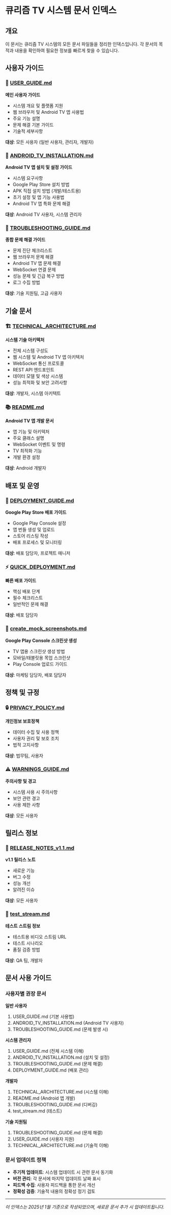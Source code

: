# 큐리즘 TV 시스템 문서 인덱스

## 개요
이 문서는 큐리즘 TV 시스템의 모든 문서 파일들을 정리한 인덱스입니다. 각 문서의 목적과 내용을 확인하여 필요한 정보를 빠르게 찾을 수 있습니다.

## 사용자 가이드

### 📖 [USER_GUIDE.md](./USER_GUIDE.md)
**메인 사용자 가이드**
- 시스템 개요 및 플랫폼 지원
- 웹 브라우저 및 Android TV 앱 사용법
- 주요 기능 설명
- 문제 해결 기본 가이드
- 기술적 세부사항

**대상**: 모든 사용자 (일반 사용자, 관리자, 개발자)

### 📱 [ANDROID_TV_INSTALLATION.md](./ANDROID_TV_INSTALLATION.md)
**Android TV 앱 설치 및 설정 가이드**
- 시스템 요구사항
- Google Play Store 설치 방법
- APK 직접 설치 방법 (개발/테스트용)
- 초기 설정 및 앱 기능 사용법
- Android TV 앱 특화 문제 해결

**대상**: Android TV 사용자, 시스템 관리자

### 🔧 [TROUBLESHOOTING_GUIDE.md](./TROUBLESHOOTING_GUIDE.md)
**종합 문제 해결 가이드**
- 문제 진단 체크리스트
- 웹 브라우저 문제 해결
- Android TV 앱 문제 해결
- WebSocket 연결 문제
- 성능 문제 및 긴급 복구 방법
- 로그 수집 방법

**대상**: 기술 지원팀, 고급 사용자

## 기술 문서

### 🏗️ [TECHNICAL_ARCHITECTURE.md](./TECHNICAL_ARCHITECTURE.md)
**시스템 기술 아키텍처**
- 전체 시스템 구성도
- 웹 시스템 및 Android TV 앱 아키텍처
- WebSocket 통신 프로토콜
- REST API 엔드포인트
- 데이터 모델 및 색상 시스템
- 성능 최적화 및 보안 고려사항

**대상**: 개발자, 시스템 아키텍트

### 📚 [README.md](./README.md)
**Android TV 앱 개발 문서**
- 앱 기능 및 아키텍처
- 주요 클래스 설명
- WebSocket 이벤트 및 명령
- TV 최적화 기능
- 개발 환경 설정

**대상**: Android 개발자

## 배포 및 운영

### 🚀 [DEPLOYMENT_GUIDE.md](./DEPLOYMENT_GUIDE.md)
**Google Play Store 배포 가이드**
- Google Play Console 설정
- 앱 번들 생성 및 업로드
- 스토어 리스팅 작성
- 배포 프로세스 및 모니터링

**대상**: 배포 담당자, 프로젝트 매니저

### ⚡ [QUICK_DEPLOYMENT.md](./QUICK_DEPLOYMENT.md)
**빠른 배포 가이드**
- 핵심 배포 단계
- 필수 체크리스트
- 일반적인 문제 해결

**대상**: 배포 담당자

### 📸 [create_mock_screenshots.md](./create_mock_screenshots.md)
**Google Play Console 스크린샷 생성**
- TV 앱용 스크린샷 생성 방법
- 모바일/태블릿용 목업 스크린샷
- Play Console 업로드 가이드

**대상**: 마케팅 담당자, 배포 담당자

## 정책 및 규정

### 🔒 [PRIVACY_POLICY.md](./PRIVACY_POLICY.md)
**개인정보 보호정책**
- 데이터 수집 및 사용 정책
- 사용자 권리 및 보호 조치
- 법적 고지사항

**대상**: 법무팀, 사용자

### ⚠️ [WARNINGS_GUIDE.md](./WARNINGS_GUIDE.md)
**주의사항 및 경고**
- 시스템 사용 시 주의사항
- 보안 관련 경고
- 사용 제한 사항

**대상**: 모든 사용자

## 릴리스 정보

### 📝 [RELEASE_NOTES_v1.1.md](./RELEASE_NOTES_v1.1.md)
**v1.1 릴리스 노트**
- 새로운 기능
- 버그 수정
- 성능 개선
- 알려진 이슈

**대상**: 모든 사용자

### 🧪 [test_stream.md](./test_stream.md)
**테스트 스트림 정보**
- 테스트용 비디오 스트림 URL
- 테스트 시나리오
- 품질 검증 방법

**대상**: QA 팀, 개발자

## 문서 사용 가이드

### 사용자별 권장 문서

**일반 사용자**
1. USER_GUIDE.md (기본 사용법)
2. ANDROID_TV_INSTALLATION.md (Android TV 사용자)
3. TROUBLESHOOTING_GUIDE.md (문제 발생 시)

**시스템 관리자**
1. USER_GUIDE.md (전체 시스템 이해)
2. ANDROID_TV_INSTALLATION.md (설치 및 설정)
3. TROUBLESHOOTING_GUIDE.md (문제 해결)
4. DEPLOYMENT_GUIDE.md (배포 관리)

**개발자**
1. TECHNICAL_ARCHITECTURE.md (시스템 이해)
2. README.md (Android 앱 개발)
3. TROUBLESHOOTING_GUIDE.md (디버깅)
4. test_stream.md (테스트)

**기술 지원팀**
1. TROUBLESHOOTING_GUIDE.md (문제 해결)
2. USER_GUIDE.md (사용자 지원)
3. TECHNICAL_ARCHITECTURE.md (기술적 이해)

### 문서 업데이트 정책

- **주기적 업데이트**: 시스템 업데이트 시 관련 문서 동기화
- **버전 관리**: 각 문서에 마지막 업데이트 날짜 표시
- **피드백 수집**: 사용자 피드백을 통한 문서 개선
- **정확성 검증**: 기술적 내용의 정확성 정기 검토

---

*이 인덱스는 2025년 1월 기준으로 작성되었으며, 새로운 문서 추가 시 업데이트됩니다.*
